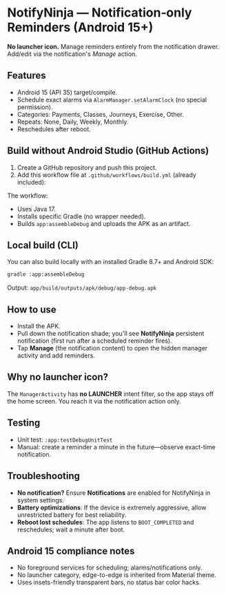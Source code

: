 
# NotifyNinja — Notification‑only Reminders (Android 15+)

**No launcher icon.** Manage reminders entirely from the notification drawer. Add/edit via the notification's *Manage* action.

## Features
- Android 15 (API 35) target/compile.
- Schedule exact alarms via `AlarmManager.setAlarmClock` (no special permission).
- Categories: Payments, Classes, Journeys, Exercise, Other.
- Repeats: None, Daily, Weekly, Monthly.
- Reschedules after reboot.

## Build without Android Studio (GitHub Actions)

1. Create a GitHub repository and push this project.
2. Add this workflow file at `.github/workflows/build.yml` (already included):

The workflow:
- Uses Java 17.
- Installs specific Gradle (no wrapper needed).
- Builds `app:assembleDebug` and uploads the APK as an artifact.

## Local build (CLI)
You can also build locally with an installed Gradle 8.7+ and Android SDK:
```bash
gradle :app:assembleDebug
```
Output: `app/build/outputs/apk/debug/app-debug.apk`

## How to use
- Install the APK.
- Pull down the notification shade; you'll see **NotifyNinja** persistent notification (first run after a scheduled reminder fires).
- Tap **Manage** (the notification content) to open the hidden manager activity and add reminders.

## Why no launcher icon?
The `ManagerActivity` has **no LAUNCHER** intent filter, so the app stays off the home screen. You reach it via the notification action only.

## Testing
- Unit test: `:app:testDebugUnitTest`
- Manual: create a reminder a minute in the future—observe exact-time notification.

## Troubleshooting
- **No notification?** Ensure **Notifications** are enabled for NotifyNinja in system settings.
- **Battery optimizations**: If the device is extremely aggressive, allow unrestricted battery for best reliability.
- **Reboot lost schedules**: The app listens to `BOOT_COMPLETED` and reschedules; wait a minute after boot.

## Android 15 compliance notes
- No foreground services for scheduling; alarms/notifications only.
- No launcher category, edge-to-edge is inherited from Material theme.
- Uses insets-friendly transparent bars, no status bar color hacks.
